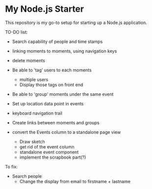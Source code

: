 # My Node.js Starter

This repository is my go-to setup for starting up a Node.js application.


TO-DO list:
- Search capability of people and time stamps
- linking moments to moments, using navigation keys
- delete moments

- Be able to 'tag' users to each moments
  - multiple users
  - Display those tags on front end
- Be able to 'group' moments under the same event

- Set up location data point in events
- keyboard navigation trail



- Create links between moments and groups

- convert the Events column to a standalone page view
  - Draw sketch
  - get rid of the event column
  - standalone event component
  - implement the scrapbook part(?)

To fix:
- Search people
  - Change the display from email to firstname + lastname
